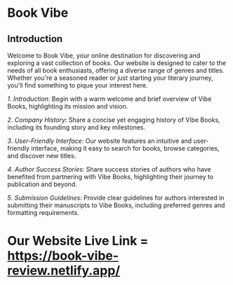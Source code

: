 #  Book Vibe

## Introduction

Welcome to Book Vibe, your online destination for discovering and exploring a vast collection of books. Our website is designed to cater to the needs of all book enthusiasts, offering a diverse range of genres and titles. Whether you're a seasoned reader or just starting your literary journey, you'll find something to pique your interest here.


*1*. *Introduction:* Begin with a warm welcome and brief overview of Vibe Books, highlighting its mission and vision.

*2*. *Company History:* Share a concise yet engaging history of Vibe Books, including its founding story and key milestones.

*3*. *User-Friendly Interface:* Our website features an intuitive and user-friendly interface, making it easy to search for books, browse categories, and discover new titles.

*4*. *Author Success Stories:* Share success stories of authors who have benefited from partnering with Vibe Books, highlighting their journey to publication and beyond.

*5*. *Submission Guidelines:* Provide clear guidelines for authors interested in submitting their manuscripts to Vibe Books, including preferred genres and formatting requirements.

#   Our Website Live Link = https://book-vibe-review.netlify.app/